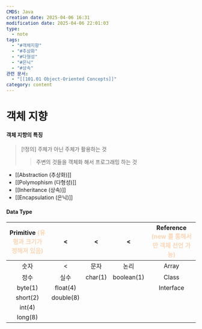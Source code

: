 ```yaml
---
CMDS: Java
creation date: 2025-04-06 16:31
modification date: 2025-04-06 22:01:03
type:
  - note
tags:
  - "#객체지향"
  - "#추상화"
  - "#다형성"
  - "#은닉"
  - "#상속"
관련 문서:
  - "[[101.01 Object-Oriented Concepts]]"
category: content
---
```


# 객체 지향

#### 객체 지향의 특징

>[!정의]
>주체가 아닌 주체가 활용하는 것
>>주변의 것들을 객체화 해서 프로그래밍 하는 것

- [[Abstraction (추상화)]]
- [[Polymophism (다형성)]]
- [[Inheritance (상속)]]
- [[Encapsulation (은닉)]]

#### Data Type

| Primitive<font color="#fbd5b5"> (유형과 크기가 정해져 있음)</font> |     <     |    <    |     <      | Reference <font color="#fbd5b5">(new 를 통해서만 객체 선언 가능)</font> |
| :-----------------------------------------------------: | :-------: | :-----: | :--------: | :----------------------------------------------------------: |
|                           숫자                            |     <     |   문자    |     논리     |                            Array                             |
|                           정수                            |    실수     | char(1) | boolean(1) |                            Class                             |
|                         byte(1)                         | float(4)  |         |            |                          Interface                           |
|                        short(2)                         | double(8) |         |            |                                                              |
|                         int(4)                          |           |         |            |                                                              |
|                         long(8)                         |           |         |            |                                                              |